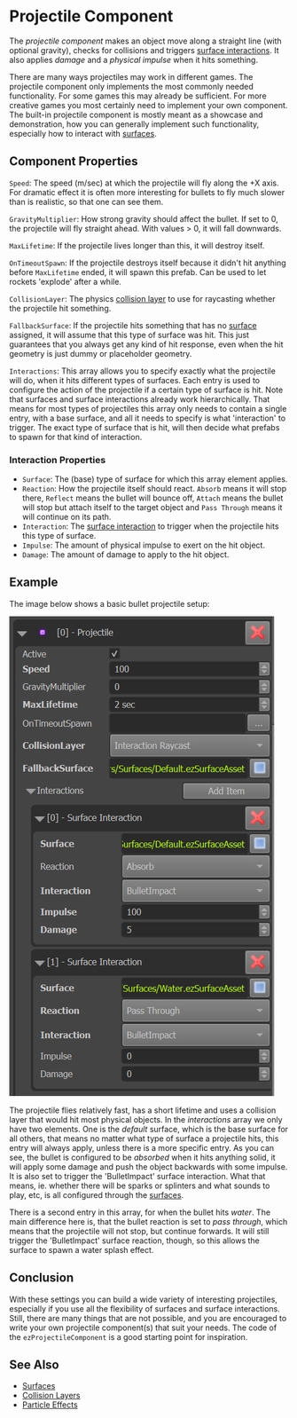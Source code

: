 # Projectile Component

The *projectile component* makes an object move along a straight line (with optional gravity), checks for collisions and triggers [surface interactions](../materials/surfaces.md#surface-interactions). It also applies *damage* and a *physical impulse* when it hits something.

There are many ways projectiles may work in different games. The projectile component only implements the most commonly needed functionality. For some games this may already be sufficient. For more creative games you most certainly need to implement your own component. The built-in projectile component is mostly meant as a showcase and demonstration, how you can generally implement such functionality, especially how to interact with [surfaces](../materials/surfaces.md).

## Component Properties

`Speed`: The speed (m/sec) at which the projectile will fly along the +X axis. For dramatic effect it is often more interesting for bullets to fly much slower than is realistic, so that one can see them.

`GravityMultiplier`: How strong gravity should affect the bullet. If set to 0, the projectile will fly straight ahead. With values > 0, it will fall downwards.

`MaxLifetime`: If the projectile lives longer than this, it will destroy itself.

`OnTimeoutSpawn`: If the projectile destroys itself because it didn't hit anything before `MaxLifetime` ended, it will spawn this prefab. Can be used to let rockets 'explode' after a while.

`CollisionLayer`: The physics [collision layer](../physics/physx/collision-shapes/physx-collision-layers.md) to use for raycasting whether the projectile hit something.

`FallbackSurface`: If the projectile hits something that has no [surface](../materials/surfaces.md) assigned, it will assume that this type of surface was hit. This just guarantees that you always get any kind of hit response, even when the hit geometry is just dummy or placeholder geometry.

`Interactions`: This array allows you to specify exactly what the projectile will do, when it hits different types of surfaces. Each entry is used to configure the action of the projectile if a certain type of surface is hit. Note that surfaces and surface interactions already work hierarchically. That means for most types of projectiles this array only needs to contain a single entry, with a base surface, and all it needs to specify is what 'interaction' to trigger. The exact type of surface that is hit, will then decide what prefabs to spawn for that kind of interaction.

### Interaction Properties

* `Surface`: The (base) type of surface for which this array element applies.
* `Reaction`: How the projectile itself should react. `Absorb` means it will stop there, `Reflect` means the bullet will bounce off, `Attach` means the bullet will stop but attach itself to the target object and `Pass Through` means it will continue on its path.
* `Interaction`: The [surface interaction](../materials/surfaces.md#surface-interactions) to trigger when the projectile hits this type of surface.
* `Impulse`: The amount of physical impulse to exert on the hit object.
* `Damage`: The amount of damage to apply to the hit object.

## Example

The image below shows a basic bullet projectile setup:

![Projectile Properties](media/projectile-properties.png)

The projectile flies relatively fast, has a short lifetime and uses a collision layer that would hit most physical objects. In the *interactions* array we only have two elements. One is the *default* surface, which is the base surface for all others, that means no matter what type of surface a projectile hits, this entry will always apply, unless there is a more specific entry. As you can see, the bullet is configured to be *absorbed* when it hits anything solid, it will apply some damage and push the object backwards with some impulse. It is also set to trigger the 'BulletImpact' surface interaction. What that means, ie. whether there will be sparks or splinters and what sounds to play, etc, is all configured through the [surfaces](../materials/surfaces.md).

There is a second entry in this array, for when the bullet hits *water*. The main difference here is, that the bullet reaction is set to *pass through*, which means that the projectile will not stop, but continue forwards. It will still trigger the 'BulletImpact' surface reaction, though, so this allows the surface to spawn a water splash effect.

## Conclusion

With these settings you can build a wide variety of interesting projectiles, especially if you use all the flexibility of surfaces and surface interactions. Still, there are many things that are not possible, and you are encouraged to write your own projectile component(s) that suit your needs. The code of the `ezProjectileComponent` is a good starting point for inspiration.

## See Also


* [Surfaces](../materials/surfaces.md)
* [Collision Layers](../physics/physx/collision-shapes/physx-collision-layers.md)
* [Particle Effects](../effects/particle-effects/particle-effects-overview.md)
